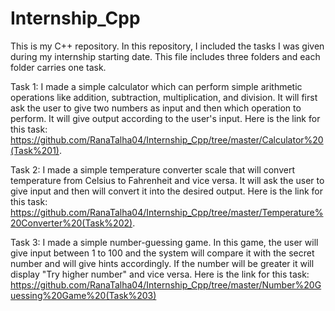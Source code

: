 # Internship_Cpp

This is my C++ repository. In this repository, I included the tasks I was given during my internship starting date. This file includes three folders and each folder carries one task.

Task 1:
      I made a simple calculator which can perform simple arithmetic operations like addition, subtraction, multiplication, and division. It will first ask the user to give two numbers as input and then which operation to perform. It will give output according to the user's input. Here is the link for this task: https://github.com/RanaTalha04/Internship_Cpp/tree/master/Calculator%20(Task%201).

Task 2:
      I made a simple temperature converter scale that will convert temperature from Celsius to Fahrenheit and vice versa. It will ask the user to give input and then will convert it into the desired output. Here is the link for this task: https://github.com/RanaTalha04/Internship_Cpp/tree/master/Temperature%20Converter%20(Task%202).

Task 3:
       I made a simple number-guessing game. In this game, the user will give input between 1 to 100 and the system will compare it with the secret number and will give hints accordingly. If the number will be greater it will display "Try higher number" and vice versa. Here is the link for this task: 
https://github.com/RanaTalha04/Internship_Cpp/tree/master/Number%20Guessing%20Game%20(Task%203)
